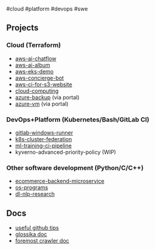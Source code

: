 #cloud #platform #devops #swe

## Projects
### Cloud (Terraform)
- [aws-ai-chatflow](https://github.com/nicksome168/ai-chatflow)
- [aws-ai-album](https://github.com/nicksome168/aws-ai-album)
- [aws-eks-demo](https://github.com/nicksome168/aws-eks-demo)
- [aws-concierge-bot](https://github.com/nicksome168/aws-concierge-bot)
- [aws-ci-for-s3-website](https://hackmd.io/PkJC6mTqRd2hzhWycRNzKw)
- [cloud-computing](https://github.com/nicksome168/cloud-computing)
- [azure-backup](https://github.com/nicksome168/azure-backup) (via portal)
- [azure-vm](https://github.com/nicksome168/azure-backup/azure-vm) (via portal)

### DevOps+Platform (Kubernetes/Bash/GitLab CI)

- [gitlab-windows-runner](https://dev.hsrn.nyu.edu/hsrn-projects/gitlab-windows-runner)
- [k8s-cluster-federation](https://dev.hsrn.nyu.edu/vip/deployments/k8s-fed/-/tree/main/admiralty?ref_type=heads)
- [ml-training-ci-pipeline](https://dev.hsrn.nyu.edu/vip/deployments/k8s-fed/-/tree/main/mlflow-example?ref_type=heads)
- kyverno-advanced-priority-policy (WIP)

### Other software development (Python/C/C++)

- [ecommerce-backend-microservice](https://github.com/CSCI-GA-2820-SU23-001/orders)
- [os-programs](https://github.com/nicksome168/2023-nyu-os)
- [dl-nlp-research](https://github.com/nicksome168/2021-NTU-NLP-final)

## Docs
- [useful github tips](https://hackmd.io/ejNpeS19RFGr6PV-6fseHQ)
- [glossika doc](https://hackmd.io/Ys0_N5gRQx-4M8Hlj62TKw)
- [foremost crawler doc](https://hackmd.io/TgW03YO0TGS4F8lE2YA8-Q)
